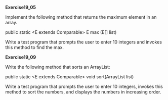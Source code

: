 **Exercise19_05**

Implement the following method that returns the maximum element in an array.

public static <E extends Comparable<E>> E max (E[] list)

Write a test program that prompts the user to enter 10 integers and invokes this method to find the max.

**Exercise19_09**

Write the following method that sorts an ArrayList:

public static <E extends Comparable<E>> 
    void sort(ArrayList<E> list)

Write a test program that prompts the user to enter 10 integers, invokes this method to sort the numbers, and displays the numbers in increasing order.
